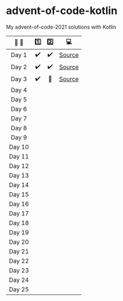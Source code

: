 # advent-of-code-kotlin

My advent-of-code-2021 solutions with Kotlin


| :calendar: :christmas_tree: |       :one:        |       :two:        |            :computer:             |
|:---------------------------:|:------------------:|:------------------:|:---------------------------------:|
|            Day 1            | :heavy_check_mark: | :heavy_check_mark: | [Source](src/main/kotlin/Day1.kt) |
|            Day 2            | :heavy_check_mark: | :heavy_check_mark: | [Source](src/main/kotlin/Day2.kt) |
|            Day 3            | :heavy_check_mark: | :construction_worker: | [Source](src/main/kotlin/Day2.kt) |
|            Day 4            |                    |                    |                                   |
|            Day 5            |                    |                    |                                   |
|            Day 6            |                    |                    |                                   |
|            Day 7            |                    |                    |                                   |
|            Day 8            |                    |                    |                                   |
|            Day 9            |                    |                    |                                   |
|           Day 10            |                    |                    |                                   |
|           Day 11            |                    |                    |                                   |
|           Day 12            |                    |                    |                                   |
|           Day 13            |                    |                    |                                   |
|           Day 14            |                    |                    |                                   |
|           Day 15            |                    |                    |                                   |
|           Day 16            |                    |                    |                                   |
|           Day 17            |                    |                    |                                   |
|           Day 18            |                    |                    |                                   |
|           Day 19            |                    |                    |                                   |
|           Day 20            |                    |                    |                                   |
|           Day 21            |                    |                    |                                   |
|           Day 22            |                    |                    |                                   |
|           Day 23            |                    |                    |                                   |
|           Day 24            |                    |                    |                                   |
|           Day 25            |                    |                    |                                   |
